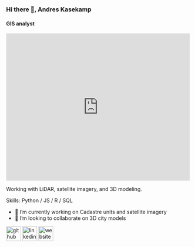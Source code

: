 ### Hi there 👋, Andres Kasekamp
#### GIS analyst

<iframe width="500" height="400" frameborder="0" scrolling="no" allowfullscreen src="https://arcg.is/0KWXm1"></iframe>

Working with LiDAR, satellite imagery, and 3D modeling.

Skills: Python / JS / R / SQL

- 🔭 I’m currently working on Cadastre units and satellite imagery 
- 👯 I’m looking to collaborate on 3D city models 

[<img src='https://cdn.jsdelivr.net/npm/simple-icons@3.0.1/icons/github.svg' alt='github' height='40'>](https://github.com/https://github.com/AndresKasekamp)  [<img src='https://cdn.jsdelivr.net/npm/simple-icons@3.0.1/icons/linkedin.svg' alt='linkedin' height='40'>](https://www.linkedin.com/in/https://www.linkedin.com/in/andres-kasekamp-a226b2198//)  [<img src='https://cdn.jsdelivr.net/npm/simple-icons@3.0.1/icons/icloud.svg' alt='website' height='40'>](3d.maaamet.ee/kaart)  

